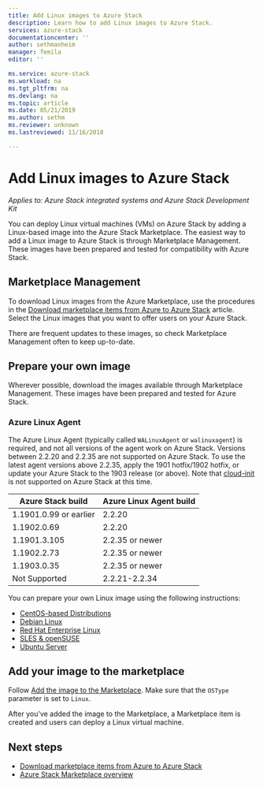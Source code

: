 ```yaml
---
title: Add Linux images to Azure Stack
description: Learn how to add Linux images to Azure Stack.
services: azure-stack
documentationcenter: ''
author: sethmanheim
manager: femila
editor: ''

ms.service: azure-stack
ms.workload: na
ms.tgt_pltfrm: na
ms.devlang: na
ms.topic: article
ms.date: 05/21/2019
ms.author: sethm
ms.reviewer: unknown
ms.lastreviewed: 11/16/2018

---
```

# Add Linux images to Azure Stack

*Applies to: Azure Stack integrated systems and Azure Stack Development Kit*

You can deploy Linux virtual machines (VMs) on Azure Stack by adding a Linux-based image into the Azure Stack Marketplace. The easiest way to add a Linux image to Azure Stack is through Marketplace Management. These images have been prepared and tested for compatibility with Azure Stack.

## Marketplace Management

To download Linux images from the Azure Marketplace, use the procedures in the [Download marketplace items from Azure to Azure Stack](azure-stack-download-azure-marketplace-item.md) article. Select the Linux images that you want to offer users on your Azure Stack.

There are frequent updates to these images, so check Marketplace Management often to keep up-to-date.

## Prepare your own image

Wherever possible, download the images available through Marketplace Management. These images have been prepared and tested for Azure Stack.

### Azure Linux Agent

The Azure Linux Agent (typically called `WALinuxAgent` or `walinuxagent`) is required, and not all versions of the agent work on Azure Stack. Versions between 2.2.20 and 2.2.35 are not supported on Azure Stack. To use the latest agent versions above 2.2.35, apply the 1901 hotfix/1902 hotfix, or update your Azure Stack to the 1903 release (or above). Note that [cloud-init](https://cloud-init.io/) is not supported on Azure Stack at this time.

| Azure Stack build | Azure Linux Agent build |
| ------------- | ------------- |
| 1.1901.0.99 or earlier | 2.2.20 |
| 1.1902.0.69  | 2.2.20  |
|  1.1901.3.105   | 2.2.35 or newer |
| 1.1902.2.73  | 2.2.35 or newer |
| 1.1903.0.35  | 2.2.35 or newer |
| Not Supported | 2.2.21-2.2.34 |

You can prepare your own Linux image using the following instructions:

* [CentOS-based Distributions](/azure/virtual-machines/linux/create-upload-centos?toc=%2fazure%2fvirtual-machines%2flinux%2ftoc.json)
* [Debian Linux](/azure/virtual-machines/linux/debian-create-upload-vhd?toc=%2fazure%2fvirtual-machines%2flinux%2ftoc.json)
* [Red Hat Enterprise Linux](azure-stack-redhat-create-upload-vhd.md)
* [SLES & openSUSE](/azure/virtual-machines/linux/suse-create-upload-vhd?toc=%2fazure%2fvirtual-machines%2flinux%2ftoc.json)
* [Ubuntu Server](/azure/virtual-machines/linux/create-upload-ubuntu?toc=%2fazure%2fvirtual-machines%2flinux%2ftoc.json)

## Add your image to the marketplace

Follow [Add the image to the Marketplace](azure-stack-add-vm-image.md). Make sure that the `OSType` parameter is set to `Linux`.

After you've added the image to the Marketplace, a Marketplace item is created and users can deploy a Linux virtual machine.

## Next steps

* [Download marketplace items from Azure to Azure Stack](azure-stack-download-azure-marketplace-item.md)
* [Azure Stack Marketplace overview](azure-stack-marketplace.md)
